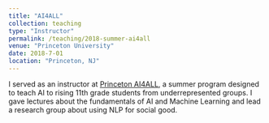 ```yaml
---
title: "AI4ALL"
collection: teaching
type: "Instructor"
permalink: /teaching/2018-summer-ai4all
venue: "Princeton University"
date: 2018-7-01
location: "Princeton, NJ"
---
```


I served as an instructor at [Princeton AI4ALL](http://ai4all.princeton.edu/), a summer program designed to teach AI to rising 11th grade students from underrepresented groups. I gave lectures about the fundamentals of AI and Machine Learning and lead a research group about using NLP for social good.
